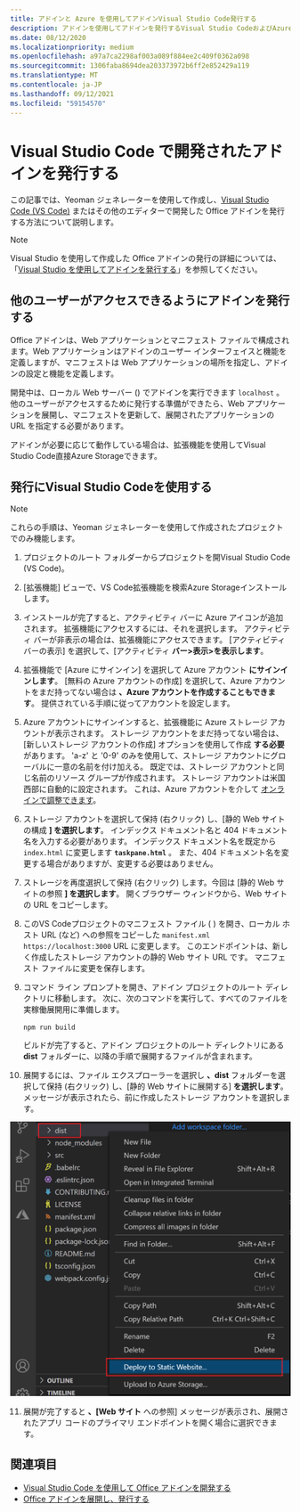 ```yaml
---
title: アドインと Azure を使用してアドインVisual Studio Code発行する
description: アドインを使用してアドインを発行するVisual Studio CodeおよびAzure Active Directory
ms.date: 08/12/2020
ms.localizationpriority: medium
ms.openlocfilehash: a97a7ca2298af003a089f884ee2c409f0362a098
ms.sourcegitcommit: 1306faba8694dea203373972b6ff2e852429a119
ms.translationtype: MT
ms.contentlocale: ja-JP
ms.lasthandoff: 09/12/2021
ms.locfileid: "59154570"
---
```

# <a name="publish-an-add-in-developed-with-visual-studio-code"></a>Visual Studio Code で開発されたアドインを発行する

この記事では、Yeoman ジェネレーターを使用して作成し、[Visual Studio Code (VS Code)](https://code.visualstudio.com) またはその他のエディターで開発した Office アドインを発行する方法について説明します。

> [!NOTE]
> Visual Studio を使用して作成した Office アドインの発行の詳細については、「[Visual Studio を使用してアドインを発行する](package-your-add-in-using-visual-studio.md)」を参照してください。

## <a name="publishing-an-add-in-for-other-users-to-access"></a>他のユーザーがアクセスできるようにアドインを発行する

Office アドインは、Web アプリケーションとマニフェスト ファイルで構成されます。Web アプリケーションはアドインのユーザー インターフェイスと機能を定義しますが、マニフェストは Web アプリケーションの場所を指定し、アドインの設定と機能を定義します。

開発中は、ローカル Web サーバー () でアドインを実行できます `localhost` 。 他のユーザーがアクセスするために発行する準備ができたら、Web アプリケーションを展開し、マニフェストを更新して、展開されたアプリケーションの URL を指定する必要があります。

アドインが必要に応じて動作している場合は、拡張機能を使用してVisual Studio Code直接Azure Storageできます。

## <a name="using-visual-studio-code-to-publish"></a>発行にVisual Studio Codeを使用する

>[!NOTE]
> これらの手順は、Yeoman ジェネレーターを使用して作成されたプロジェクトでのみ機能します。

1. プロジェクトのルート フォルダーからプロジェクトを開Visual Studio Code (VS Code)。
2. [拡張機能] ビューで、VS Code拡張機能を検索Azure Storageインストールします。
3. インストールが完了すると、アクティビティ バーに Azure アイコンが追加されます。 拡張機能にアクセスするには、それを選択します。 アクティビティ バーが非表示の場合は、拡張機能にアクセスできます。 [アクティビティ バーの表示] を選択して、[アクティビティ **バー>表示>を表示します**。
4. 拡張機能で [Azure にサインイン] を選択して Azure アカウント **にサインインします**。 [無料の Azure アカウントの作成] を選択して、Azure アカウントをまだ持ってない場合は **、Azure アカウントを作成することもできます**。 提供されている手順に従ってアカウントを設定します。
5. Azure アカウントにサインインすると、拡張機能に Azure ストレージ アカウントが表示されます。 ストレージ アカウントをまだ持ってない場合は、[新しいストレージ アカウントの作成] オプションを使用して作成 **する必要** があります。 'a-z' と '0-9' のみを使用して、ストレージ アカウントにグローバルに一意の名前を付け加える。 既定では、ストレージ アカウントと同じ名前のリソース グループが作成されます。 ストレージ アカウントは米国西部に自動的に設定されます。 これは、Azure アカウントを介して [オンラインで調整できます](https://portal.azure.com/)。
6. ストレージ アカウントを選択して保持 (右クリック) し、[静的 Web サイトの構成 **] を選択します**。 インデックス ドキュメント名と 404 ドキュメント名を入力する必要があります。 インデックス ドキュメント名を既定から `index.html` に変更します **`taskpane.html`** 。 また、404 ドキュメント名を変更する場合がありますが、変更する必要はありません。
7. ストレージを再度選択して保持 (右クリック) します。今回は [静的 Web サイトの参照 **] を選択します**。 開くブラウザー ウィンドウから、Web サイトの URL をコピーします。
8. このVS Codeプロジェクトのマニフェスト ファイル ( ) を開き、ローカル ホスト URL (など) への参照をコピーした `manifest.xml` `https://localhost:3000` URL に変更します。 このエンドポイントは、新しく作成したストレージ アカウントの静的 Web サイト URL です。 マニフェスト ファイルに変更を保存します。
9. コマンド ライン プロンプトを開き、アドイン プロジェクトのルート ディレクトリに移動します。 次に、次のコマンドを実行して、すべてのファイルを実稼働展開用に準備します。

    ```command&nbsp;line
    npm run build
    ```

    ビルドが完了すると、アドイン プロジェクトのルート ディレクトリにある **dist** フォルダーに、以降の手順で展開するファイルが含まれます。

10. 展開するには、ファイル エクスプローラーを選択し **、dist** フォルダーを選択して保持 (右クリック) し、[静的 Web サイトに展開する] **を選択します**。 メッセージが表示されたら、前に作成したストレージ アカウントを選択します。

![静的 Web サイトへの展開。](../images/deploy-to-static-website.png)

11. 展開が完了すると **、[Web サイト** への参照] メッセージが表示され、展開されたアプリ コードのプライマリ エンドポイントを開く場合に選択できます。

## <a name="see-also"></a>関連項目

- [Visual Studio Code を使用して Office アドインを開発する](../develop/develop-add-ins-vscode.md)
- [Office アドインを展開し、発行する](../publish/publish.md)
